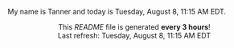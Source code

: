 My name is Tanner and today is Tuesday, August 8, 11:15 AM EDT.

<p align="center">This <i>README</i> file is generated <b>every 3 hours</b>!</br>Last refresh: Tuesday, August 8, 11:15 AM EDT<br /></p>
